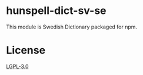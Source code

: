 # hunspell-dict-sv-se

This module is Swedish Dictionary packaged for npm.

# License

[LGPL-3.0](https://github.com/kwonoj/hunspell-dict/blob/master/packages/sv-se/LICENSE)